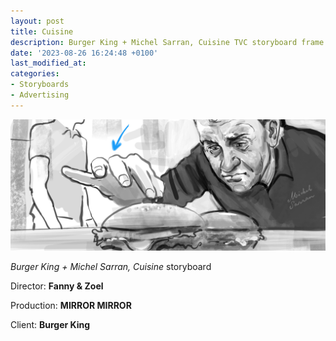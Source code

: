 ```yaml
---
layout: post
title: Cuisine
description: Burger King + Michel Sarran, Cuisine TVC storyboard frame
date: '2023-08-26 16:24:48 +0100'
last_modified_at:
categories:
- Storyboards
- Advertising
---
```


![Burger King](/images/BK_Cuisine-24.jpg)


*Burger King + Michel Sarran, Cuisine* storyboard 

Director: **Fanny & Zoel**

Production: **MIRROR MIRROR**

Client: **Burger King**